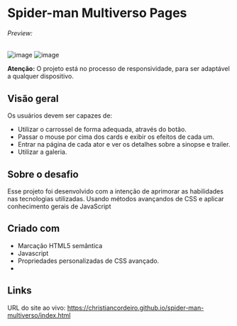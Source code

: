 # Spider-man Multiverso Pages
###### Preview:
![image](https://github.com/christiancordeiro/spider-man-multiverso/assets/116993834/239cdbc9-46f2-43cc-b1e9-baf25a1f6d1a)
![image](https://github.com/christiancordeiro/spider-man-multiverso/assets/116993834/afbdb001-84ed-4d06-8787-a7af7c0b9635)


**Atenção:**
O projeto está no processo de responsividade, para ser adaptável a qualquer dispositivo.

## Visão geral
Os usuários devem ser capazes de:

- Utilizar o carrossel de forma adequada, através do botão.
- Passar o mouse por cima dos cards e exibir os efeitos de cada um.
- Entrar na página de cada ator e ver os detalhes sobre a sinopse e trailer.
- Utilizar a galeria.

## Sobre o desafio
Esse projeto foi desenvolvido com a intenção de aprimorar as habilidades nas tecnologias utilizadas. Usando métodos avançandos de CSS e aplicar conhecimento gerais de JavaScript


## Criado com
- Marcação HTML5 semântica
- Javascript
- Propriedades personalizadas de CSS avançado.
- 

## Links
URL do site ao vivo: https://christiancordeiro.github.io/spider-man-multiverso/index.html
